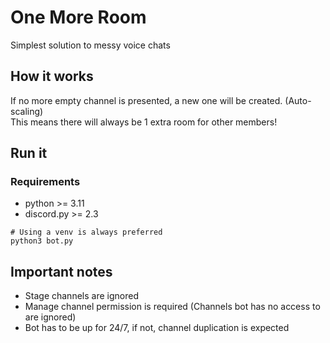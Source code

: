 # One More Room

Simplest solution to messy voice chats

## How it works

If no more empty channel is presented, a new one will be created. (Auto-scaling)  
This means there will always be 1 extra room for other members!

## Run it

### Requirements
- python >= 3.11
- discord.py >= 2.3

```
# Using a venv is always preferred
python3 bot.py
```

## Important notes
- Stage channels are ignored
- Manage channel permission is required (Channels bot has no access to are ignored)
- Bot has to be up for 24/7, if not, channel duplication is expected